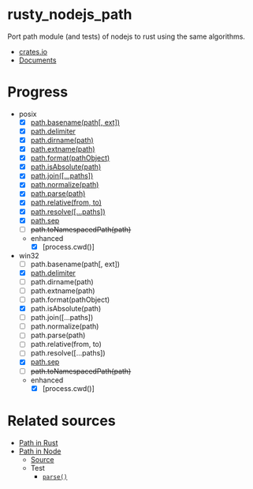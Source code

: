 # rusty_nodejs_path
Port path module (and tests) of nodejs to rust using the same algorithms.

- [crates.io](https://crates.io/crates/nodejs_path)
- [Documents](https://docs.rs/nodejs_path/latest/nodejs_path/)

# Progress

- posix
  - [x] [path.basename(path[, ext])](https://docs.rs/nodejs_path/latest/nodejs_path/posix/macro.basename.html)
  - [x] [path.delimiter](https://docs.rs/nodejs_path/latest/nodejs_path/posix/constant.delimiter.html)
  - [x] [path.dirname(path)](https://docs.rs/nodejs_path/latest/nodejs_path/posix/fn.dirname.html)
  - [x] [path.extname(path)](https://docs.rs/nodejs_path/latest/nodejs_path/posix/fn.extname.html)
  - [x] [path.format(pathObject)](https://docs.rs/nodejs_path/latest/nodejs_path/posix/fn.format.html)
  - [x] [path.isAbsolute(path)](https://docs.rs/nodejs_path/latest/nodejs_path/posix/fn.is_absolute.html)
  - [x] [path.join([...paths])](https://docs.rs/nodejs_path/latest/nodejs_path/macro.join.html)
  - [x] [path.normalize(path)](https://docs.rs/nodejs_path/latest/nodejs_path/posix/fn.normalize.html)
  - [x] [path.parse(path)](https://docs.rs/nodejs_path/latest/nodejs_path/posix/fn.parse.html)
  - [x] [path.relative(from, to)](https://docs.rs/nodejs_path/latest/nodejs_path/fn.relative.html)
  - [x] [path.resolve([...paths])](https://docs.rs/nodejs_path/latest/nodejs_path/posix/macro.resolve.html)
  - [x] [path.sep](https://docs.rs/nodejs_path/latest/nodejs_path/posix/constant.sep.html)
  - [ ] ~~path.toNamespacedPath(path)~~
  - enhanced
    - [x] [process.cwd()]
- win32
  - [ ] path.basename(path[, ext])
  - [x] [path.delimiter](https://docs.rs/nodejs_path/latest/nodejs_path/win32/constant.delimiter.html)
  - [ ] path.dirname(path)
  - [ ] path.extname(path)
  - [ ] path.format(pathObject)
  - [x] path.isAbsolute(path)
  - [ ] path.join([...paths])
  - [ ] path.normalize(path)
  - [ ] path.parse(path)
  - [ ] path.relative(from, to)
  - [ ] path.resolve([...paths])
  - [x] [path.sep](https://docs.rs/nodejs_path/latest/nodejs_path/win32/constant.sep.html)
  - [ ] ~~path.toNamespacedPath(path)~~
  - enhanced
    - [x] [process.cwd()]

# Related sources

- [Path in Rust](https://doc.rust-lang.org/std/path/index.html)
- [Path in Node](https://nodejs.org/docs/latest-v16.x/api/path.html#path)
  - [Source](https://github.com/nodejs/node/blob/master/lib/path.js)
  - Test
    - [`parse()`](https://github.com/nodejs/node/blob/master/test/parallel/test-path-parse-format.js)
